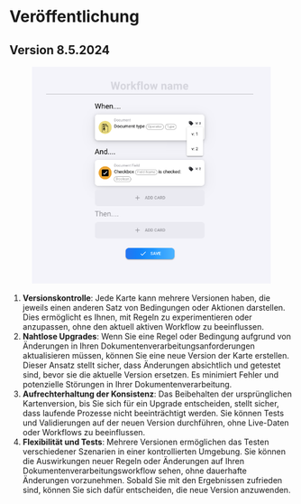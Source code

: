 # Veröffentlichung

## Version 8.5.2024

<figure><img src="../../.gitbook/assets/Bildschirmfoto 2024-05-08 um 13.41.53.png" alt=""><figcaption></figcaption></figure>

1. **Versionskontrolle**: Jede Karte kann mehrere Versionen haben, die jeweils einen anderen Satz von Bedingungen oder Aktionen darstellen. Dies ermöglicht es Ihnen, mit Regeln zu experimentieren oder anzupassen, ohne den aktuell aktiven Workflow zu beeinflussen.
2. **Nahtlose Upgrades**: Wenn Sie eine Regel oder Bedingung aufgrund von Änderungen in Ihren Dokumentenverarbeitungsanforderungen aktualisieren müssen, können Sie eine neue Version der Karte erstellen. Dieser Ansatz stellt sicher, dass Änderungen absichtlich und getestet sind, bevor sie die aktuelle Version ersetzen. Es minimiert Fehler und potenzielle Störungen in Ihrer Dokumentenverarbeitung.
3. **Aufrechterhaltung der Konsistenz**: Das Beibehalten der ursprünglichen Kartenversion, bis Sie sich für ein Upgrade entscheiden, stellt sicher, dass laufende Prozesse nicht beeinträchtigt werden. Sie können Tests und Validierungen auf der neuen Version durchführen, ohne Live-Daten oder Workflows zu beeinflussen.
4. **Flexibilität und Tests**: Mehrere Versionen ermöglichen das Testen verschiedener Szenarien in einer kontrollierten Umgebung. Sie können die Auswirkungen neuer Regeln oder Änderungen auf Ihren Dokumentenverarbeitungsworkflow sehen, ohne dauerhafte Änderungen vorzunehmen. Sobald Sie mit den Ergebnissen zufrieden sind, können Sie sich dafür entscheiden, die neue Version anzuwenden.
